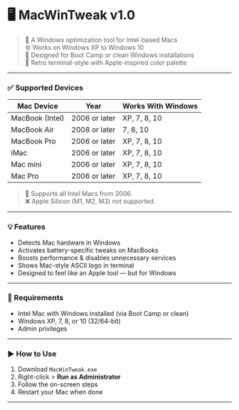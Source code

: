 # 🖥️ MacWinTweak v1.0

> 🍏 A Windows optimization tool for Intel-based Macs  
> ⚙️ Works on Windows XP to Windows 10  
> 🧠 Designed for Boot Camp or clean Windows installations  
> 🎨 Retro terminal-style with Apple-inspired color palette

---


### ✅ Supported Devices
| Mac Device         | Year         | Works With Windows |
|-------------------|--------------|---------------------|
| MacBook (Intel)   | 2006 or later | XP, 7, 8, 10        |
| MacBook Air       | 2008 or later | 7, 8, 10            |
| MacBook Pro       | 2006 or later | XP, 7, 8, 10        |
| iMac              | 2006 or later | XP, 7, 8, 10        |
| Mac mini          | 2006 or later | XP, 7, 8, 10        |
| Mac Pro           | 2006 or later | XP, 7, 8, 10        |

> 🧊 Supports all Intel Macs from 2006.  
> ❌ Apple Silicon (M1, M2, M3) not supported.

---

### 💡 Features
- Detects Mac hardware in Windows
- Activates battery-specific tweaks on MacBooks
- Boosts performance & disables unnecessary services
- Shows Mac-style ASCII logo in terminal
- Designed to feel like an Apple tool — but for Windows

---

### 🧰 Requirements
- Intel Mac with Windows installed (via Boot Camp or clean)
- Windows XP, 7, 8, or 10 (32/64-bit)
- Admin privileges

---

### ▶️ How to Use

1. Download `MacWinTweak.exe`  
2. Right-click > **Run as Administrator**  
3. Follow the on-screen steps  
4. Restart your Mac when done

---
